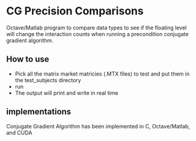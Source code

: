 # CG Precision Comparisons

Octave/Matlab program to compare data types to see if the floating level will change the interaction counts when running a precondition conjugate gradient algorithm. 

## How to use
* Pick all the matrix market matricies (.MTX files) to test and put them in the test_subjects directory
* run 
* The output will print and write in real time

## implementations

Conjugate Gradient Algorithm has been implemented in C, Octave/Matlab, and CUDA
